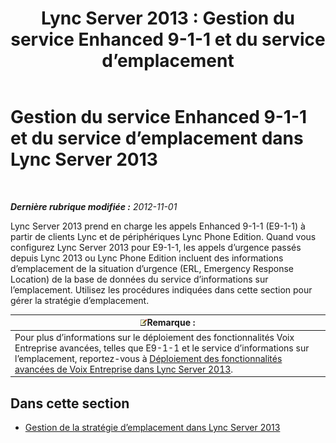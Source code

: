 ﻿---
title: 'Lync Server 2013 : Gestion du service Enhanced 9-1-1 et du service d’emplacement'
TOCTitle: Gestion du service Enhanced 9-1-1 et du service d’emplacement
ms:assetid: 307c5aeb-9917-46a2-a95d-de30dea27beb
ms:mtpsurl: https://technet.microsoft.com/fr-fr/library/JJ688012(v=OCS.15)
ms:contentKeyID: 49891292
ms.date: 05/20/2016
mtps_version: v=OCS.15
ms.translationtype: HT
---

# Gestion du service Enhanced 9-1-1 et du service d’emplacement dans Lync Server 2013

 

_**Dernière rubrique modifiée :** 2012-11-01_

Lync Server 2013 prend en charge les appels Enhanced 9-1-1 (E9-1-1) à partir de clients Lync et de périphériques Lync Phone Edition. Quand vous configurez Lync Server 2013 pour E9-1-1, les appels d’urgence passés depuis Lync 2013 ou Lync Phone Edition incluent des informations d’emplacement de la situation d’urgence (ERL, Emergency Response Location) de la base de données du service d’informations sur l’emplacement. Utilisez les procédures indiquées dans cette section pour gérer la stratégie d’emplacement.

<table>
<thead>
<tr class="header">
<th><img src="images/Gg398920.note(OCS.15).gif" title="note" alt="note" />Remarque :</th>
</tr>
</thead>
<tbody>
<tr class="odd">
<td>Pour plus d’informations sur le déploiement des fonctionnalités Voix Entreprise avancées, telles que E9-1-1 et le service d’informations sur l’emplacement, reportez-vous à <a href="lync-server-2013-deploying-advanced-enterprise-voice-features.md">Déploiement des fonctionnalités avancées de Voix Entreprise dans Lync Server 2013</a>.</td>
</tr>
</tbody>
</table>


## Dans cette section

  - [Gestion de la stratégie d’emplacement dans Lync Server 2013](lync-server-2013-managing-location-policy.md)

